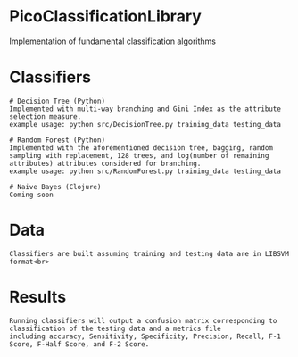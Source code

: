 # PicoClassificationLibrary
Implementation of fundamental classification algorithms

  # Classifiers
  
    # Decision Tree (Python)
    Implemented with multi-way branching and Gini Index as the attribute selection measure.
    example usage: python src/DecisionTree.py training_data testing_data

    # Random Forest (Python)
    Implemented with the aforementioned decision tree, bagging, random sampling with replacement, 128 trees, and log(number of remaining attributes) attributes considered for branching.
    example usage: python src/RandomForest.py training_data testing_data

    # Naive Bayes (Clojure)
    Coming soon
    
  # Data<br>
    Classifiers are built assuming training and testing data are in LIBSVM format<br>
   
  # Results<br>
    Running classifiers will output a confusion matrix corresponding to classification of the testing data and a metrics file
    including accuracy, Sensitivity, Specificity, Precision, Recall, F-1 Score, F-Half Score, and F-2 Score.
    
    
   
